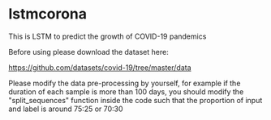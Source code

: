 # lstmcorona

This is LSTM to predict the growth of COVID-19 pandemics

Before using please download the dataset here:

https://github.com/datasets/covid-19/tree/master/data 

Please modify the data pre-processing by yourself, for example if the duration of each sample is more than 100 days, you should modify the "split_sequences" function inside the code such that the proportion of input and label is around 75:25 or 70:30

